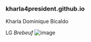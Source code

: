 ### **kharla4president.github.io**
Kharla Dominique Bicaldo

LG *Brebeuf*
![image](https://user-images.githubusercontent.com/122419078/211957091-b01c08e9-2209-4fdc-8402-b7e8b061e009.png)
